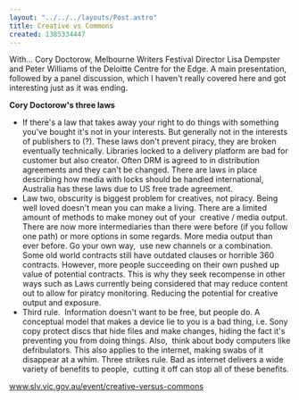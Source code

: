 ```yaml
---
layout: "../../../layouts/Post.astro"
title: Creative vs Commons
created: 1385334447
---
```



With&hellip;&nbsp;Cory Doctorow, Melbourne Writers Festival Director Lisa Dempster and Peter Williams of the Deloitte Centre for the Edge. A main presentation, followed by a panel discussion, which I haven&#39;t really covered here and got interesting just as it was ending.

<strong>Cory Doctorow&#39;s three laws</strong><ul><li>If there&#39;s a law that takes away your right to do things with something you&#39;ve bought it&#39;s not in your interests. But generally not in the interests of publishers to (?). These laws don&#39;t prevent piracy, they are broken eventually technically.&nbsp;Libraries locked to a delivery platform are bad for customer but also creator. Often DRM is agreed to in distribution agreements and they can&#39;t be changed.&nbsp;There are laws in place describing how media with locks should be handled international, Australia has these laws due to US free trade agreement.</li><li>Law two, obscurity is biggest problem for creatives, not piracy. Being well loved doesn&#39;t mean you can make a living. There are a limited amount of methods to make money out of your&nbsp; creative / media output. There are now more intermediaries than there were before (if you follow one path) or more options in some regards. More media output than ever before.&nbsp;Go your own way,&nbsp; use new channels or a combination. Some old world contracts still have outdated clauses or horrible 360 contracts. However, more people succeeding on their own pushed up value of potential contracts. This is why they seek recompense in other ways such as Laws currently being considered that may reduce content out to allow for piratcy monitoring. Reducing the potential for creative output and exposure.</li><li>Third rule.&nbsp; Information doesn&#39;t want to be free, but people do. A conceptual model that makes a device lie to you is a bad thing, i.e. Sony copy protect discs that hide files and make changes, hiding the fact it&#39;s preventing you from doing things. Also,&nbsp; think about body computers like defribulators. This also applies to the internet, making swabs of it disappear at a whim.&nbsp;Three strikes rule. Bad as internet delivers a wide variety of benefits to people,&nbsp; cutting it off can stop all of these benefits.</li></ul>

<a href="https://www.slv.vic.gov.au/event/creative-versus-commons" target="_blank">www.slv.vic.gov.au/event/creative-versus-commons</a>
